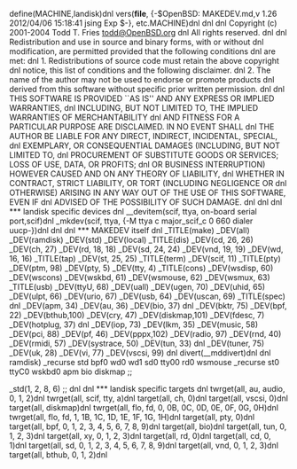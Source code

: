 define(MACHINE,landisk)dnl
vers(__file__,
	{-$OpenBSD: MAKEDEV.md,v 1.26 2012/04/06 15:18:41 jsing Exp $-},
etc.MACHINE)dnl
dnl
dnl Copyright (c) 2001-2004 Todd T. Fries <todd@OpenBSD.org>
dnl All rights reserved.
dnl
dnl Redistribution and use in source and binary forms, with or without
dnl modification, are permitted provided that the following conditions
dnl are met:
dnl 1. Redistributions of source code must retain the above copyright
dnl    notice, this list of conditions and the following disclaimer.
dnl 2. The name of the author may not be used to endorse or promote products
dnl    derived from this software without specific prior written permission.
dnl
dnl THIS SOFTWARE IS PROVIDED ``AS IS'' AND ANY EXPRESS OR IMPLIED WARRANTIES,
dnl INCLUDING, BUT NOT LIMITED TO, THE IMPLIED WARRANTIES OF MERCHANTABILITY
dnl AND FITNESS FOR A PARTICULAR PURPOSE ARE DISCLAIMED.  IN NO EVENT SHALL
dnl THE AUTHOR BE LIABLE FOR ANY DIRECT, INDIRECT, INCIDENTAL, SPECIAL,
dnl EXEMPLARY, OR CONSEQUENTIAL DAMAGES (INCLUDING, BUT NOT LIMITED TO,
dnl PROCUREMENT OF SUBSTITUTE GOODS OR SERVICES; LOSS OF USE, DATA, OR PROFITS;
dnl OR BUSINESS INTERRUPTION) HOWEVER CAUSED AND ON ANY THEORY OF LIABILITY,
dnl WHETHER IN CONTRACT, STRICT LIABILITY, OR TORT (INCLUDING NEGLIGENCE OR
dnl OTHERWISE) ARISING IN ANY WAY OUT OF THE USE OF THIS SOFTWARE, EVEN IF
dnl ADVISED OF THE POSSIBILITY OF SUCH DAMAGE.
dnl
dnl
dnl *** landisk specific devices
dnl
__devitem(scif, ttya, on-board serial port,scif)dnl
_mkdev(scif, ttya, {-M ttya c major_scif_c 0 660 dialer uucp-})dnl
dnl
dnl *** MAKEDEV itself
dnl
_TITLE(make)
_DEV(all)
_DEV(ramdisk)
_DEV(std)
_DEV(local)
_TITLE(dis)
_DEV(cd, 26, 26)
_DEV(ch, 27)
_DEV(rd, 18, 18)
_DEV(sd, 24, 24)
_DEV(vnd, 19, 19)
_DEV(wd, 16, 16)
_TITLE(tap)
_DEV(st, 25, 25)
_TITLE(term)
_DEV(scif, 11)
_TITLE(pty)
_DEV(ptm, 98)
_DEV(pty, 5)
_DEV(tty, 4)
_TITLE(cons)
_DEV(wsdisp, 60)
_DEV(wscons)
_DEV(wskbd, 61)
_DEV(wsmouse, 62)
_DEV(wsmux, 63)
_TITLE(usb)
_DEV(ttyU, 68)
_DEV(uall)
_DEV(ugen, 70)
_DEV(uhid, 65)
_DEV(ulpt, 66)
_DEV(urio, 67)
_DEV(usb, 64)
_DEV(uscan, 69)
_TITLE(spec)
dnl _DEV(apm, 34)
_DEV(au, 36)
_DEV(bio, 37)
dnl _DEV(bktr, 75)
_DEV(bpf, 22)
_DEV(bthub,100)
_DEV(cry, 47)
_DEV(diskmap,101)
_DEV(fdesc, 7)
_DEV(hotplug, 37)
dnl _DEV(iop, 73)
_DEV(lkm, 35)
_DEV(music, 58)
_DEV(pci, 88)
_DEV(pf, 46)
_DEV(pppx,102)
_DEV(radio, 97)
_DEV(rnd, 40)
_DEV(rmidi, 57)
_DEV(systrace, 50)
_DEV(tun, 33)
dnl _DEV(tuner, 75)
_DEV(uk, 28)
_DEV(vi, 77)
_DEV(vscsi, 99)
dnl
divert(__mddivert)dnl
dnl
ramdisk)
	_recurse std bpf0 wd0 wd1 sd0 tty00 rd0 wsmouse
	_recurse st0 ttyC0 wskbd0 apm bio diskmap
	;;

_std(1, 2, 8, 6)
	;;
dnl
dnl *** landisk specific targets
dnl
twrget(all, au, audio, 0, 1, 2)dnl
twrget(all, scif, tty, a)dnl
target(all, ch, 0)dnl
target(all, vscsi, 0)dnl
target(all, diskmap)dnl
twrget(all, flo, fd, 0, 0B, 0C, 0D, 0E, 0F, 0G, 0H)dnl
twrget(all, flo, fd, 1, 1B, 1C, 1D, 1E, 1F, 1G, 1H)dnl
target(all, pty, 0)dnl
target(all, bpf, 0, 1, 2, 3, 4, 5, 6, 7, 8, 9)dnl
target(all, bio)dnl
target(all, tun, 0, 1, 2, 3)dnl
target(all, xy, 0, 1, 2, 3)dnl
target(all, rd, 0)dnl
target(all, cd, 0, 1)dnl
target(all, sd, 0, 1, 2, 3, 4, 5, 6, 7, 8, 9)dnl
target(all, vnd, 0, 1, 2, 3)dnl
target(all, bthub, 0, 1, 2)dnl
